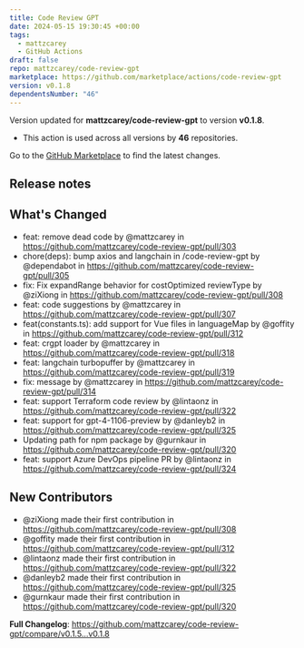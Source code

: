 ```yaml
---
title: Code Review GPT
date: 2024-05-15 19:30:45 +00:00
tags:
  - mattzcarey
  - GitHub Actions
draft: false
repo: mattzcarey/code-review-gpt
marketplace: https://github.com/marketplace/actions/code-review-gpt
version: v0.1.8
dependentsNumber: "46"
---
```



Version updated for **mattzcarey/code-review-gpt** to version **v0.1.8**.
- This action is used across all versions by **46** repositories.

Go to the [GitHub Marketplace](https://github.com/marketplace/actions/code-review-gpt) to find the latest changes.

## Release notes

## What's Changed
* feat: remove dead code by @mattzcarey in https://github.com/mattzcarey/code-review-gpt/pull/303
* chore(deps): bump axios and langchain in /code-review-gpt by @dependabot in https://github.com/mattzcarey/code-review-gpt/pull/305
* fix: Fix expandRange behavior for costOptimized reviewType by @ziXiong in https://github.com/mattzcarey/code-review-gpt/pull/308
* feat: code suggestions by @mattzcarey in https://github.com/mattzcarey/code-review-gpt/pull/307
* feat(constants.ts): add support for Vue files in languageMap by @goffity in https://github.com/mattzcarey/code-review-gpt/pull/312
* feat: crgpt loader by @mattzcarey in https://github.com/mattzcarey/code-review-gpt/pull/318
* feat: langchain turbopuffer by @mattzcarey in https://github.com/mattzcarey/code-review-gpt/pull/319
* fix: message by @mattzcarey in https://github.com/mattzcarey/code-review-gpt/pull/314
* feat: support Terraform code review by @lintaonz in https://github.com/mattzcarey/code-review-gpt/pull/322
* feat: support for gpt-4-1106-preview by @danleyb2 in https://github.com/mattzcarey/code-review-gpt/pull/325
* Updating path for npm package by @gurnkaur in https://github.com/mattzcarey/code-review-gpt/pull/320
* feat: support Azure DevOps pipeline PR by @lintaonz in https://github.com/mattzcarey/code-review-gpt/pull/324

## New Contributors
* @ziXiong made their first contribution in https://github.com/mattzcarey/code-review-gpt/pull/308
* @goffity made their first contribution in https://github.com/mattzcarey/code-review-gpt/pull/312
* @lintaonz made their first contribution in https://github.com/mattzcarey/code-review-gpt/pull/322
* @danleyb2 made their first contribution in https://github.com/mattzcarey/code-review-gpt/pull/325
* @gurnkaur made their first contribution in https://github.com/mattzcarey/code-review-gpt/pull/320

**Full Changelog**: https://github.com/mattzcarey/code-review-gpt/compare/v0.1.5...v0.1.8
